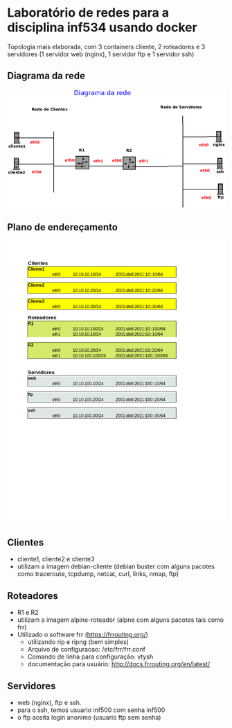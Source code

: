 # Laboratório de redes para a disciplina inf534 usando docker

Topologia mais elaborada, com 3 containers cliente, 2 roteadores e 3 servidores (1 servidor web (nginx), 1 servidor ftp e 1 servidor ssh)

## Diagrama da rede
![Diagrama da rede](./diagrama.png "Diagrama da rede")

## Plano de endereçamento
![Plano de endereçamento](./planoEnderecamento.png "Plano de endereçamento")

## Clientes
* cliente1, cliente2 e cliente3
* utilizam a imagem debian-cliente (debian buster com alguns pacotes como traceroute, tcpdump, netcat, curl, links, nmap, ftp)

## Roteadores
* R1 e R2
* utilizam a imagem alpine-roteador (alpne com alguns pacotes tais como frr)
* Utilizado o software frr (https://frrouting.org/)
  * utilizando rip e ripng (bem simples)
  * Arquivo de configuracao: /etc/frr/frr.conf
  * Comando de linha para configuração: vtysh
  * documentação para usuário: http://docs.frrouting.org/en/latest/

## Servidores
* web (nginx), ftp e ssh.
* para o ssh, temos usuario inf500 com senha inf500
* o ftp aceita login anonimo (usuario ftp sem senha)
